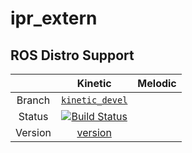 ipr_extern
==========================================

## ROS Distro Support

|         | Kinetic | Melodic |
|:-------:|:------:|:--------:|
| Branch  | [`kinetic_devel`](https://github.com/KITrobotics/ipr_extern/tree/kinetic-devel) |
| Status  | [![Build Status](https://travis-ci.org/KITrobotics/ipr_extern.svg?branch=kinetic-devel)](https://travis-ci.org/KITrobotics/ipr_extern) |
| Version | [version](http://repositories.ros.org/status_page/ros_kinetic_default.html?q=ipr_extern) |


